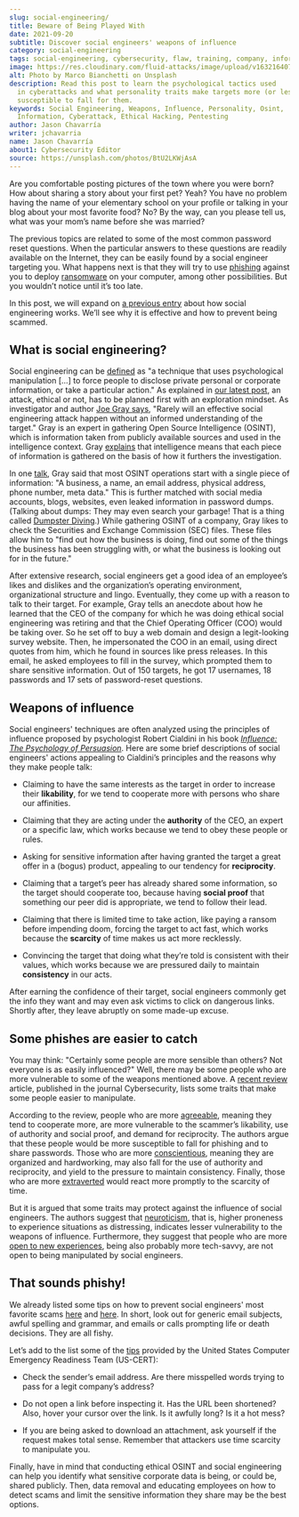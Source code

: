 ```yaml
---
slug: social-engineering/
title: Beware of Being Played With
date: 2021-09-20
subtitle: Discover social engineers' weapons of influence
category: social-engineering
tags: social-engineering, cybersecurity, flaw, training, company, information
image: https://res.cloudinary.com/fluid-attacks/image/upload/v1632164071/blog/social-engineering/cover_social-engineering.webp
alt: Photo by Marco Bianchetti on Unsplash
description: Read this post to learn the psychological tactics used
  in cyberattacks and what personality traits make targets more (or less)
  susceptible to fall for them.
keywords: Social Engineering, Weapons, Influence, Personality, Osint,
  Information, Cyberattack, Ethical Hacking, Pentesting
author: Jason Chavarría
writer: jchavarria
name: Jason Chavarría
about1: Cybersecurity Editor
source: https://unsplash.com/photos/BtU2LKWjAsA
---
```


Are you comfortable posting pictures of the town where you were born?
How about sharing a story about your first pet? Yeah? You have no
problem having the name of your elementary school on your profile or
talking in your blog about your most favorite food? No? By the way, can
you please tell us, what was your mom’s name before she was married?

The previous topics are related to some of the most common password
reset questions. When the particular answers to these questions are
readily available on the Internet, they can be easily found by a social
engineer targeting you. What happens next is that they will try to use
[phishing](../phishing/) against you to deploy
[ransomware](../ransomware/) on your computer, among other
possibilities. But you wouldn’t notice until it’s too late.

In this post, we will expand on [a previous
entry](../attacking-weakest-link/) about how social engineering works.
We’ll see why it is effective and how to prevent being scammed.

## What is social engineering?

Social engineering can be
[defined](https://www.dictionary.com/browse/social-engineering) as "a
technique that uses psychological manipulation \[…​\] to force people to
disclose private personal or corporate information, or take a particular
action." As explained in [our latest post](../thinking-like-hacker/), an
attack, ethical or not, has to be planned first with an exploration
mindset. As investigator and author [Joe Gray
says](https://nostarch.com/download/samples/PractiSocialEngine_samplechapter.pdf),
"Rarely will an effective social engineering attack happen without an
informed understanding of the target." Gray is an expert in gathering
Open Source Intelligence (OSINT), which is information taken from
publicly available sources and used in the intelligence context. Gray
[explains](https://www.youtube.com/watch?v=qIiLPLI6tNI) that
intelligence means that each piece of information is gathered on the
basis of how it furthers the investigation.

In one [talk](https://www.youtube.com/watch?v=fpIbitxescs), Gray said
that most OSINT operations start with a single piece of information: "A
business, a name, an email address, physical address, phone number, meta
data." This is further matched with social media accounts, blogs,
websites, even leaked information in password dumps. (Talking about
dumps: They may even search your garbage\! That is a thing called
[Dumpster
Diving](https://searchsecurity.techtarget.com/definition/dumpster-diving).)
While gathering OSINT of a company, Gray likes to check the Securities
and Exchange Commission (SEC) files. These files allow him to "find out
how the business is doing, find out some of the things the business has
been struggling with, or what the business is looking out for in the
future."

After extensive research, social engineers get a good idea of an
employee’s likes and dislikes and the organization’s operating
environment, organizational structure and lingo. Eventually, they come
up with a reason to talk to their target. For example, Gray tells an
anecdote about how he learned that the CEO of the company for which he
was doing ethical social engineering was retiring and that the Chief
Operating Officer (COO) would be taking over. So he set off to buy a web
domain and design a legit-looking survey website. Then, he impersonated
the COO in an email, using direct quotes from him, which he found in
sources like press releases. In this email, he asked employees to fill
in the survey, which prompted them to share sensitive information. Out
of 150 targets, he got 17 usernames, 18 passwords and 17 sets of
password-reset questions.

## Weapons of influence

Social engineers' techniques are often analyzed using the principles of
influence proposed by psychologist Robert Cialdini in his book
[*Influence: The Psychology of
Persuasion*](https://www.harpercollins.com/products/influence-new-and-expanded-robert-b-cialdini?variant=32903969996834).
Here are some brief descriptions of social engineers' actions appealing
to Cialdini’s principles and the reasons why they make people talk:

- Claiming to have the same interests as the target in order to
  increase their **likability**, for we tend to cooperate more with
  persons who share our affinities.

- Claiming that they are acting under the **authority** of the CEO, an
  expert or a specific law, which works because we tend to obey these
  people or rules.

- Asking for sensitive information after having granted the target a
  great offer in a (bogus) product, appealing to our tendency for
  **reciprocity**.

- Claiming that a target’s peer has already shared some information,
  so the target should cooperate too, because having **social proof**
  that something our peer did is appropriate, we tend to follow their
  lead.

- Claiming that there is limited time to take action, like paying a
  ransom before impending doom, forcing the target to act fast, which
  works because the **scarcity** of time makes us act more recklessly.

- Convincing the target that doing what they’re told is consistent
  with their values, which works because we are pressured daily to
  maintain **consistency** in our acts.

After earning the confidence of their target, social engineers commonly
get the info they want and may even ask victims to click on dangerous
links. Shortly after, they leave abruptly on some made-up excuse.

## Some phishes are easier to catch

You may think: "Certainly some people are more sensible than others? Not
everyone is as easily influenced?" Well, there may be some people who
are more vulnerable to some of the weapons mentioned above. A [recent
review](https://cybersecurity.springeropen.com/articles/10.1186/s42400-020-00050-w)
article, published in the journal Cybersecurity, lists some traits that
make some people easier to manipulate.

According to the review, people who are more
[agreeable](https://dictionary.apa.org/agreeableness), meaning they tend
to cooperate more, are more vulnerable to the scammer’s likability, use
of authority and social proof, and demand for reciprocity. The authors
argue that these people would be more susceptible to fall for phishing
and to share passwords. Those who are more
[conscientious](https://dictionary.apa.org/conscientiousness), meaning
they are organized and hardworking, may also fall for the use of
authority and reciprocity, and yield to the pressure to maintain
consistency. Finally, those who are more
[extraverted](https://dictionary.apa.org/extraversion) would react more
promptly to the scarcity of time.

But it is argued that some traits may protect against the influence of
social engineers. The authors suggest that
[neuroticism](https://dictionary.apa.org/neuroticism), that is, higher
proneness to experience situations as distressing, indicates lesser
vulnerability to the weapons of influence. Furthermore, they suggest
that people who are more [open to new
experiences](https://dictionary.apa.org/openness-to-experience), being
also probably more tech-savvy, are not open to being manipulated by
social engineers.

## That sounds phishy!

We already listed some tips on how to prevent social engineers' most
favorite scams [here](../attacking-weakest-link/) and
[here](../phishing/). In short, look out for generic email subjects,
awful spelling and grammar, and emails or calls prompting life or death
decisions. They are all fishy.

Let’s add to the list some of the
[tips](https://us-cert.cisa.gov/ncas/tips/ST04-014) provided by the
United States Computer Emergency Readiness Team (US-CERT):

- Check the sender’s email address. Are there misspelled words trying
  to pass for a legit company’s address?

- Do not open a link before inspecting it. Has the URL been shortened?
  Also, hover your cursor over the link. Is it awfully long? Is it a
  hot mess?

- If you are being asked to download an attachment, ask yourself if
  the request makes total sense. Remember that attackers use time
  scarcity to manipulate you.

Finally, have in mind that conducting ethical OSINT and social
engineering can help you identify what sensitive corporate data is
being, or could be, shared publicly. Then, data removal and educating
employees on how to detect scams and limit the sensitive information
they share may be the best options.
